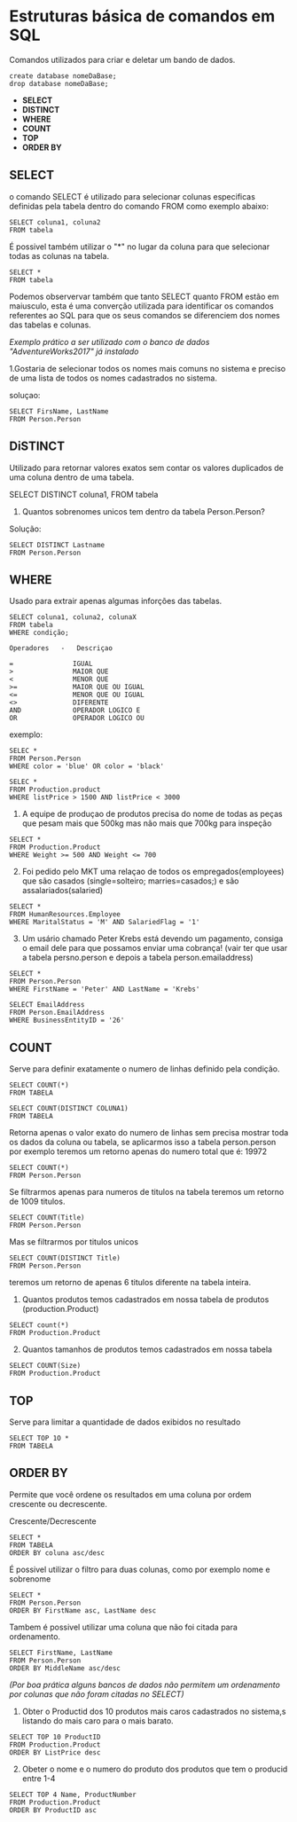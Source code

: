 # Estruturas básica de comandos em SQL

Comandos utilizados para criar e deletar um bando de dados.

```
create database nomeDaBase; 
drop database nomeDaBase; 
```

- **SELECT**
- **DISTINCT**
- **WHERE**
- **COUNT**
- **TOP**
- **ORDER BY**

## SELECT

o comando SELECT é utilizado para selecionar colunas especificas definidas pela tabela dentro do comando FROM como exemplo abaixo:

```
SELECT coluna1, coluna2
FROM tabela
```

É possivel também utilizar o "*" no lugar da coluna para que selecionar todas as colunas na tabela.

```
SELECT *
FROM tabela
```

Podemos observervar também  que tanto SELECT quanto FROM estão em maiusculo, esta é uma converção utilizada para identificar os comandos referentes ao SQL para que os seus comandos se diferenciem dos nomes das tabelas e colunas.

*Exemplo prático a ser utilizado com o banco de dados "AdventureWorks2017" já instalado*


1.Gostaria de selecionar todos os nomes mais comuns no sistema e preciso de uma lista de todos os nomes cadastrados no sistema.

soluçao:

```
SELECT FirsName, LastName
FROM Person.Person
```

## DiSTINCT

Utilizado para retornar valores exatos sem contar os valores duplicados de uma coluna dentro de uma tabela.

SELECT DISTINCT coluna1,
FROM tabela

1. Quantos sobrenomes unicos tem dentro da tabela Person.Person?

Solução:

```
SELECT DISTINCT Lastname
FROM Person.Person
```

## WHERE 

Usado para extrair apenas algumas inforções das tabelas.

```
SELECT coluna1, coluna2, colunaX
FROM tabela
WHERE condição;
```

```
Operadores   -   Descriçao

=               IGUAL
>               MAIOR QUE
<               MENOR QUE
>=              MAIOR QUE OU IGUAL
<=              MENOR QUE OU IGUAL
<>              DIFERENTE
AND             OPERADOR LOGICO E
OR              OPERADOR LOGICO OU
```


exemplo:
 
 ```
SELEC *
FROM Person.Person
WHERE color = 'blue' OR color = 'black'
 ```

```
SELEC *
FROM Production.product
WHERE listPrice > 1500 AND listPrice < 3000
```

1. A equipe de produçao de produtos precisa do nome de todas as peças que pesam mais que 500kg mas não mais que 700kg para inspeção

```
SELECT *
FROM Production.Product
WHERE Weight >= 500 AND Weight <= 700
```

2. Foi pedido pelo MKT  uma relaçao de todos os empregados(employees) que são casados (single=solteiro; marries=casados;) e são assalariados(salaried)

```
SELECT *
FROM HumanResources.Employee
WHERE MaritalStatus = 'M' AND SalariedFlag = '1'
```

3. Um usário chamado Peter Krebs está devendo um pagamento, consiga o email dele para que possamos enviar uma cobrança!
(vair ter que usar a tabela persno.person e depois a tabela person.emailaddress)

```
SELECT *
FROM Person.Person
WHERE FirstName = 'Peter' AND LastName = 'Krebs'
```

```
SELECT EmailAddress
FROM Person.EmailAddress
WHERE BusinessEntityID = '26'
```

## COUNT

Serve para definir exatamente o numero de linhas definido pela condição.

```
SELECT COUNT(*)
FROM TABELA

SELECT COUNT(DISTINCT COLUNA1)
FROM TABELA
```

Retorna apenas o valor exato do numero de linhas sem precisa mostrar toda os dados da coluna ou tabela, se aplicarmos isso a tabela person.person por exemplo teremos um retorno apenas do numero total que é: 19972

```
SELECT COUNT(*)
FROM Person.Person
```

Se filtrarmos apenas para numeros de titulos na tabela teremos um retorno de 1009 titulos.

```
SELECT COUNT(Title)
FROM Person.Person
```

Mas se filtrarmos por titulos unicos

```
SELECT COUNT(DISTINCT Title)
FROM Person.Person
```

teremos um retorno de apenas 6 titulos diferente na tabela inteira.


1. Quantos produtos temos cadastrados em nossa tabela de produtos (production.Product)


```
SELECT count(*)
FROM Production.Product
```

2. Quantos tamanhos de produtos temos cadastrados em nossa tabela

```
SELECT COUNT(Size)
FROM Production.Product
```


## TOP

Serve para limitar a quantidade de dados exibidos no resultado

```
SELECT TOP 1O *
FROM TABELA
```


## ORDER BY

Permite que você ordene os resultados em uma coluna por ordem crescente ou decrescente.

Crescente/Decrescente

```
SELECT *
FROM TABELA
ORDER BY coluna asc/desc
```

É possivel utilizar o filtro para duas colunas, como por exemplo nome e sobrenome

```
SELECT *
FROM Person.Person
ORDER BY FirstName asc, LastName desc
```

Tambem é possivel utilizar uma coluna que não foi citada para ordenamento.

```
SELECT FirstName, LastName
FROM Person.Person
ORDER BY MiddleName asc/desc
```

*(Por boa prática alguns bancos de dados não permitem um ordenamento por colunas que não foram citadas no SELECT)*


1. Obter o Productid dos 10 produtos mais caros cadastrados no sistema,s listando do mais caro para o mais barato.

```
SELECT TOP 10 ProductID
FROM Production.Product
ORDER BY ListPrice desc
```

2. Obeter o nome e o numero do produto dos produtos que tem o producid entre 1-4

```
SELECT TOP 4 Name, ProductNumber
FROM Production.Product
ORDER BY ProductID asc
```